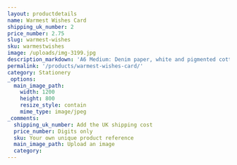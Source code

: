```yaml
---
layout: productdetails
name: Warmest Wishes Card
shipping_uk_number: 2
price_number: 2.75
slug: warmest-wishes
sku: warmestwishes
image: /uploads/img-3199.jpg
description_markdown: 'A6 Medium: Denim paper, white and pigmented cotton paper'
permalink: '/products/warmest-wishes-card/'
category: Stationery
_options:
  main_image_path:
    width: 1200
    height: 800
    resize_style: contain
    mime_type: image/jpeg
_comments:
  shipping_uk_number: Add the UK shipping cost
  price_number: Digits only
  sku: Your own unique product reference
  main_image_path: Upload an image
  category:
---
```


